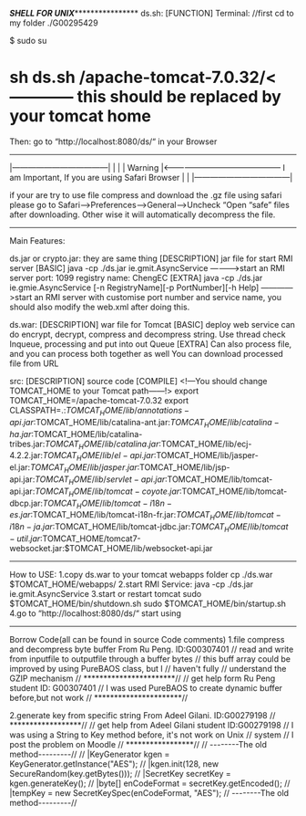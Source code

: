 *************SHELL FOR UNIX*****************************
ds.sh:
[FUNCTION]
Terminal:
//first cd to my folder ./G00295429

$ sudo su
# sh ds.sh /apache-tomcat-7.0.32/<———— this should be replaced by your tomcat home

Then:
go to “http://localhost:8080/ds/“ in your Browser


*******************************************************************
|————————————|
|            |
|   Warning  |<——————————————— I am Important, If you are using Safari Browser
|            |
|————————————|

if your are try to use file compress and download the .gz file using safari
please go to Safari——>Preferences——>General——>Uncheck “Open “safe” files after downloading. Other wise it will automatically decompress the file.

*******************************************************************
Main Features:

ds.jar or crypto.jar: they are same thing
[DESCRIPTION]
jar file for start RMI server
[BASIC]
java -cp ./ds.jar ie.gmit.AsyncService
————>start an RMI server
port: 1099
registry name: ChengEC
[EXTRA]
java -cp ./ds.jar ie.gmie.AsyncService [-n RegistryName][-p PortNumber][-h Help]
————>start an RMI server with customise port number and service name, you should also modify the web.xml after doing this.

ds.war:
[DESCRIPTION]
war file for Tomcat 
[BASIC]
deploy web service can do encrypt, decrypt, compress and decompress string.
Use thread check Inqueue, processing and put into out Queue
[EXTRA]
Can also process file, and you can process both together as well
You can download processed file from URL

src:
[DESCRIPTION]
source code
[COMPILE]
<!—You should change TOMCAT_HOME to your Tomcat path——!>
export TOMCAT_HOME=/apache-tomcat-7.0.32
export CLASSPATH=.:$TOMCAT_HOME/lib/annotations-api.jar:$TOMCAT_HOME/lib/catalina-ant.jar:$TOMCAT_HOME/lib/catalina-ha.jar:$TOMCAT_HOME/lib/catalina-tribes.jar:$TOMCAT_HOME/lib/catalina.jar:$TOMCAT_HOME/lib/ecj-4.2.2.jar:$TOMCAT_HOME/lib/el-api.jar:$TOMCAT_HOME/lib/jasper-el.jar:$TOMCAT_HOME/lib/jasper.jar:$TOMCAT_HOME/lib/jsp-api.jar:$TOMCAT_HOME/lib/servlet-api.jar:$TOMCAT_HOME/lib/tomcat-api.jar:$TOMCAT_HOME/lib/tomcat-coyote.jar:$TOMCAT_HOME/lib/tomcat-dbcp.jar:$TOMCAT_HOME/lib/tomcat-i18n-es.jar:$TOMCAT_HOME/lib/tomcat-i18n-fr.jar:$TOMCAT_HOME/lib/tomcat-i18n-ja.jar:$TOMCAT_HOME/lib/tomcat-jdbc.jar:$TOMCAT_HOME/lib/tomcat-util.jar:$TOMCAT_HOME/tomcat7-websocket.jar:$TOMCAT_HOME/lib/websocket-api.jar

*******************************************************************

How to USE:
1.copy ds.war to your tomcat webapps folder
cp ./ds.war $TOMCAT_HOME/webapps/
2.start RMI Service:
java -cp ./ds.jar ie.gmit.AsyncService
3.start or restart tomcat 
sudo $TOMCAT_HOME/bin/shutdown.sh
sudo $TOMCAT_HOME/bin/startup.sh
4.go to “http://localhost:8080/ds/“
start using


********************************************************************

Borrow Code(all can be found in source Code comments)
1.file compress and decompress byte buffer
From Ru Peng. ID:G00307401
// read and write from inputfile to outputfile through a buffer bytes
// this buff array could be improved by using PureBAOS class, but I
// haven't fully
// understand the GZIP mechanism
// ***********************//
// get help form Ru Peng student ID: G00307401
// I was used PureBAOS to create dynamic buffer before,but not work
// **********************//

2.generate key from specific string
From Adeel Gilani. ID:G00279198
// ******************//
// get help from Adeel Gilani student ID:G00279198
// I was using a String to Key method before, it's not work on Unix
// system
// I post the problem on Moodle
// *****************//
// --------The old method---------//
// |KeyGenerator kgen = KeyGenerator.getInstance("AES");
// |kgen.init(128, new SecureRandom(key.getBytes()));
// |SecretKey secretKey = kgen.generateKey();
// |byte[] enCodeFormat = secretKey.getEncoded();
// |tempKey = new SecretKeySpec(enCodeFormat, "AES");
// --------The old method---------//
